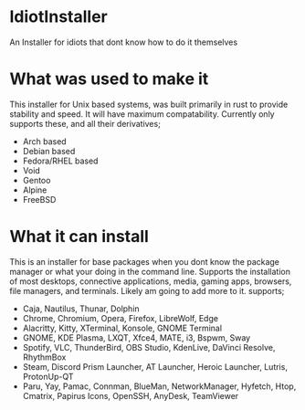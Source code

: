 # IdiotInstaller
An Installer for idiots that dont know how to do it themselves


# What was used to make it
This installer for Unix based systems, was built primarily in rust to provide stability and speed. It will have maximum compatability.
Currently only supports these, and all their derivatives;
- Arch based
- Debian based
- Fedora/RHEL based
- Void
- Gentoo
- Alpine
- FreeBSD


# What it can install
This is an installer for base packages when you dont know the package manager or what your doing in the command line. 
Supports the installation of most desktops, connective applications, media, gaming apps, browsers, file managers, and terminals. Likely am going to add more to it.
supports;
- Caja, Nautilus, Thunar, Dolphin
- Chrome, Chromium, Opera, Firefox, LibreWolf, Edge
- Alacritty, Kitty, XTerminal, Konsole, GNOME Terminal
- GNOME, KDE Plasma, LXQT, Xfce4, MATE, i3, Bspwm, Sway
- Spotify, VLC, ThunderBird, OBS Studio, KdenLive, DaVinci Resolve, RhythmBox
- Steam, Discord Prism Launcher, AT Launcher, Heroic Launcher, Lutris, ProtonUp-QT
- Paru, Yay, Pamac, Connman, BlueMan, NetworkManager, Hyfetch, Htop, Cmatrix, Papirus Icons, OpenSSH, AnyDesk, TeamViewer
